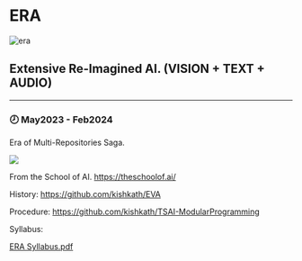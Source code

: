 # ERA 


![era](https://github.com/kishkath/ERA/assets/60026221/05a4fff5-5dd9-4349-9a14-a607a8e04f08)

## Extensive Re-Imagined AI. (VISION + TEXT + AUDIO)
   -------------------------------------------------

### 🕗 May2023 - Feb2024

Era of Multi-Repositories Saga.

  <img src="https://github.com/kishkath/ERA/assets/60026221/dff8ce2c-825f-43e8-b15a-a3bee42cd106">


From the School of AI. https://theschoolof.ai/

History: https://github.com/kishkath/EVA

Procedure: https://github.com/kishkath/TSAI-ModularProgramming

Syllabus: 

 [ERA Syllabus.pdf](https://github.com/kishkath/ERA/files/12035268/ERA.Syllabus.pdf)

